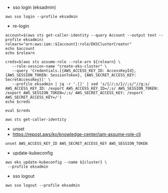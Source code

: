 * sso login (eksadmin)
```
aws sso login --profile eksadmin
```

* re-login
```
account=$(aws sts get-caller-identity --query Account --output text --profile eksadmin)
rolearn="arn:aws:iam::${account}:role/EKSClusterCreator"
echo $account
echo $rolearn

creds=$(aws sts assume-role --role-arn ${rolearn} \
   --role-session-name "create-eks-cluster" \
   --query 'Credentials.[{AWS_ACCESS_KEY_ID: AccessKeyId}, {AWS_SESSION_TOKEN: SessionToken}, {AWS_SECRET_ACCESS_KEY: SecretAccessKey}]' \
   --profile eksadmin | jq -r '.[]' | sed 's/{//;s/}//;s/"//g;s/ AWS_ACCESS_KEY_ID: /export AWS_ACCESS_KEY_ID=/;s/ AWS_SESSION_TOKEN: /export AWS_SESSION_TOKEN=/;s/ AWS_SECRET_ACCESS_KEY: /export AWS_SECRET_ACCESS_KEY=/')
echo $creds
```
```
eval $creds

aws sts get-caller-identity

```
* unset
* https://repost.aws/ko/knowledge-center/iam-assume-role-cli
```
unset AWS_ACCESS_KEY_ID AWS_SECRET_ACCESS_KEY AWS_SESSION_TOKEN
```

* update-kubeconfig
```
aws eks update-kubeconfig --name ${cluster} \
 --profile eksadmin
```

* sso logout
```
aws sso logout --profile eksadmin
```
